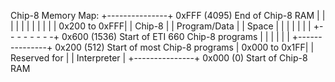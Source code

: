 Chip-8 Memory Map:
+---------------+ 0xFFF (4095) End of Chip-8 RAM
|               |
|               |
|               |
|               |
|               |
| 0x200 to 0xFFF|
|   Chip-8      |
| Program/Data  |
|     Space     |
|               |
|               |
|               |
+- - - - - - - -+ 0x600 (1536) Start of ETI 660 Chip-8 programs
|               |
|               |
|               |
+---------------+ 0x200 (512) Start of most Chip-8 programs
| 0x000 to 0x1FF|
| Reserved for  |
|  Interpreter  |
+---------------+ 0x000 (0) Start of Chip-8 RAM
